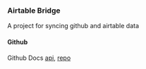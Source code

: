 ### Airtable Bridge

A project for syncing github and airtable data

#### Github

Github Docs [api], [repo]


[api]: https://octokit.github.io/node-github/
[repo]: https://github.com/octokit/node-github
